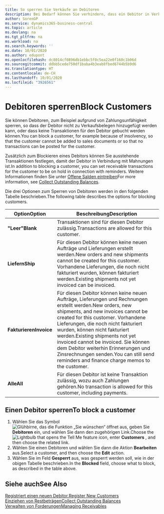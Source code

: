 ```yaml
---
title: So sperren Sie Verkäufe an Debitoren
description: Bei Bedarf können Sie verhindern, dass ein Debitor in Verkaufsbelege und andere Verkaufstransaktionen aufgenommen wird.
author: SorenGP
ms.service: dynamics365-business-central
ms.topic: article
ms.devlang: na
ms.tgt_pltfrm: na
ms.workload: na
ms.search.keywords: ''
ms.date: 10/01/2020
ms.author: edupont
ms.openlocfilehash: dc8014cf0896db1ebbc5f0c5ea22e0f160c1b06d
ms.sourcegitcommit: ddbb5cede750df1baba4b3eab8fbed6744b5b9d6
ms.translationtype: HT
ms.contentlocale: de-CH
ms.lasthandoff: 10/01/2020
ms.locfileid: "3926561"
---
```

# <a name="block-customers"></a><span data-ttu-id="9a626-103">Debitoren sperren</span><span class="sxs-lookup"><span data-stu-id="9a626-103">Block Customers</span></span>
<span data-ttu-id="9a626-104">Sie können Debitoren, zum Beispiel aufgrund von Zahlungsunfähigkeit sperren, so dass der Debitor nicht zu Verkaufsbelegen hinzugefügt werden kann, oder dass keine Transaktionen für den Debitor gebucht werden können.</span><span class="sxs-lookup"><span data-stu-id="9a626-104">You can block a customer, for example because of insolvency, so that the customer cannot be added to sales documents or so that no transactions can be posted for the customer.</span></span>

<span data-ttu-id="9a626-105">Zusätzlich zum Blockieren eines Debitors können Sie ausstehende Transaktionen festlegen, damit der Debitor in Verbindung mit Mahnungen ist.</span><span class="sxs-lookup"><span data-stu-id="9a626-105">In addition to blocking a customer, you can set receivable transactions for the customer to be on hold in connection with reminders.</span></span> <span data-ttu-id="9a626-106">Weitere Informationen finden Sie unter [Offene Salden eintreiben](receivables-collect-outstanding-balances.md)</span><span class="sxs-lookup"><span data-stu-id="9a626-106">For more information, see [Collect Outstanding Balances](receivables-collect-outstanding-balances.md).</span></span>   

<span data-ttu-id="9a626-107">Die drei Optionen zum Sperren von Debitoren werden in den folgenden Tabelle beschrieben.</span><span class="sxs-lookup"><span data-stu-id="9a626-107">The following table describes the options for blocking customers.</span></span>  

|<span data-ttu-id="9a626-108">Option</span><span class="sxs-lookup"><span data-stu-id="9a626-108">Option</span></span>|<span data-ttu-id="9a626-109">Beschreibung</span><span class="sxs-lookup"><span data-stu-id="9a626-109">Description</span></span>|  
|--------------------|------------|  
|<span data-ttu-id="9a626-110">**"Leer"**</span><span class="sxs-lookup"><span data-stu-id="9a626-110">**Blank**</span></span>|<span data-ttu-id="9a626-111">Transaktionen sind für diesen Debitor zulässig.</span><span class="sxs-lookup"><span data-stu-id="9a626-111">Transactions are allowed for this customer.</span></span>|
|<span data-ttu-id="9a626-112">**Liefern**</span><span class="sxs-lookup"><span data-stu-id="9a626-112">**Ship**</span></span>|<span data-ttu-id="9a626-113">Für diesen Debitor können keine neuen Aufträge und Lieferungen erstellt werden.</span><span class="sxs-lookup"><span data-stu-id="9a626-113">New orders and new shipments cannot be created for this customer.</span></span> <span data-ttu-id="9a626-114">Vorhandene Lieferungen, die noch nicht fakturiert wurden, können fakturiert werden.</span><span class="sxs-lookup"><span data-stu-id="9a626-114">Existing shipments not yet invoiced can be invoiced.</span></span>|  
|<span data-ttu-id="9a626-115">**Fakturieren**</span><span class="sxs-lookup"><span data-stu-id="9a626-115">**Invoice**</span></span>|<span data-ttu-id="9a626-116">Für diesen Debitor können keine neuen Aufträge, Lieferungen und Rechnungen erstellt werden.</span><span class="sxs-lookup"><span data-stu-id="9a626-116">New orders, new shipments, and new invoices cannot be created for this customer.</span></span> <span data-ttu-id="9a626-117">Vorhandene Lieferungen, die noch nicht fakturiert wurden, können nicht fakturiert werden.</span><span class="sxs-lookup"><span data-stu-id="9a626-117">Existing shipments not yet invoiced cannot be invoiced.</span></span> <span data-ttu-id="9a626-118">Sie können dem Debitor weiterhin Erinnerungen und Zinsrechnungen senden.</span><span class="sxs-lookup"><span data-stu-id="9a626-118">You can still send reminders and finance charge memos to the customer.</span></span>|  
|<span data-ttu-id="9a626-119">**Alle**</span><span class="sxs-lookup"><span data-stu-id="9a626-119">**All**</span></span>|<span data-ttu-id="9a626-120">Für diesen Debitor ist keine Transaktion zulässig, wozu auch Zahlungen gehören.</span><span class="sxs-lookup"><span data-stu-id="9a626-120">No transaction is allowed for this customer, including payments.</span></span>|  

## <a name="to-block-a-customer"></a><span data-ttu-id="9a626-121">Einen Debitor sperren</span><span class="sxs-lookup"><span data-stu-id="9a626-121">To block a customer</span></span>  
1. <span data-ttu-id="9a626-122">Wählen Sie das Symbol ![Glühbirne, das die Funktion „Sie wünschen“ öffnet](media/ui-search/search_small.png "Tell Me-Funktion") aus, geben Sie **Debitoren** ein, und wählen Sie dann den zugehörigen Link.</span><span class="sxs-lookup"><span data-stu-id="9a626-122">Choose the ![Lightbulb that opens the Tell Me feature](media/ui-search/search_small.png "Tell me what you want to do") icon, enter **Customers** , and then choose the related link.</span></span>
2. <span data-ttu-id="9a626-123">Wählen Sie einen Debitoren und wählen Sie dann die Aktion **Bearbeiten** aus.</span><span class="sxs-lookup"><span data-stu-id="9a626-123">Select a customer, and then choose the **Edit** action.</span></span>
3. <span data-ttu-id="9a626-124">Wählen Sie im Feld **Gesperrt** aus, was gesperrt werden soll, wie in der obigen Tabelle beschrieben.</span><span class="sxs-lookup"><span data-stu-id="9a626-124">In the **Blocked** field, choose what to block, as described in the table above.</span></span>

## <a name="see-also"></a><span data-ttu-id="9a626-125">Siehe auch</span><span class="sxs-lookup"><span data-stu-id="9a626-125">See Also</span></span>  
[<span data-ttu-id="9a626-126">Registriert einen neuen Debitor.</span><span class="sxs-lookup"><span data-stu-id="9a626-126">Register New Customers</span></span>](sales-how-register-new-customers.md)  
[<span data-ttu-id="9a626-127">Einziehen von Restbeträgen</span><span class="sxs-lookup"><span data-stu-id="9a626-127">Collect Outstanding Balances</span></span>](receivables-collect-outstanding-balances.md)  
[<span data-ttu-id="9a626-128">Verwalten von Forderungen</span><span class="sxs-lookup"><span data-stu-id="9a626-128">Managing Receivables</span></span>](receivables-manage-receivables.md)  
